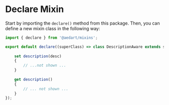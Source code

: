 # Declare Mixin

Start by importing the `declare()` method from this package.
Then, you can define a new mixin class in the following way:

```js
import { declare } from '@aedart/mixins';

export default declare((superClass) => class DescriptionAware extends superClass {
    
    set description(desc)
    {
        // ...not shown ...
    }
    
    get description()
    {
        // ... not shown ...
    }
});
```